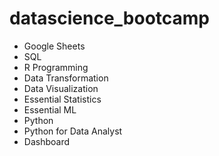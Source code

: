 # datascience_bootcamp

- Google Sheets
- SQL
- R Programming
- Data Transformation
- Data Visualization
- Essential Statistics
- Essential ML
- Python
- Python for Data Analyst
- Dashboard


